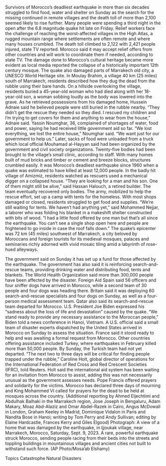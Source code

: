 Survivors of Morocco’s deadliest earthquake in more than six decades struggled to find food, water and shelter on Sunday as the search for the missing continued in remote villages and the death toll of more than 2,100 seemed likely to rise further.
Many people were spending a third night in the open after the 6.8 magnitude quake hit late on Friday. Relief workers face the challenge of reaching the worst-affected villages in the High Atlas, a rugged mountain range where settlements are often remote and where many houses crumbled.
The death toll climbed to 2,122 with 2,421 people injured, state TV reported. Morocco said it may accept relief offers from other countries and will work to coordinate them if needed, according to state TV.
The damage done to Morocco’s cultural heritage became more evident as local media reported the collapse of a historically important 12th century mosque. The quake also damaged parts of Marrakech old city, a UNESCO World Heritage site.
In Moulay Brahim, a village 40 km (25 miles) south of Marrakech, residents described how they dug the dead from the rubble using their bare hands. On a hillside overlooking the village, residents buried a 45-year-old woman who had died along with her 18-year-old son, a woman sobbing loudly as the body was lowered into the grave.
As he retrieved possessions from his damaged home, Hussein Adnaie said he believed people were still buried in the rubble nearby.
“They didn’t get the rescue they needed so they died. I rescued my children and I’m trying to get covers for them and anything to wear from the house,” Adnaie said.
Yassin Noumghar, 36, complained of shortages of water, food and power, saying he had received little government aid so far.
“We lost everything, we lost the entire house,” Noumghar said. “We want just for our government to help us.”
Later, sacks of food were unloaded from a truck which local official Mouhamad al-Hayyan said had been organized by the government and civil society organizations.
Twenty-five bodies had been brought to the village’s small clinic, according to staff.
With many homes built of mud bricks and timber or cement and breeze blocks, structures crumbled easily. It was Morocco’s deadliest earthquake since 1960 when a quake was estimated to have killed at least 12,000 people.
In the badly hit village of Amizmiz, residents watched as rescuers used a mechanical digger on a collapsed house.
“They are looking for a man and his son. One of them might still be alive,” said Hassan Halouch, a retired builder.
The team eventually recovered only bodies.
The army, mobilized to help the rescue effort, set up a camp with tents for the homeless. With most shops damaged or closed, residents struggled to get food and supplies.
“We’re still waiting for tents. We haven’t had anything yet,” said Mohammed Nejjar, a laborer who was folding his blanket in a makeshift shelter constructed with bits of wood. “I had a little food offered by one man but that’s all since the earthquake. You can’t see a single shop open here and people are frightened to go inside in case the roof falls down.”
The quake’s epicenter was 72 km (45 miles) southwest of Marrakech, a city beloved by Moroccans and foreign tourists for its medieval mosques, palaces and seminaries richly adorned with vivid mosaic tiling amid a labyrinth of rose-hued alleyways.

The government said on Sunday it has set up a fund for those affected by the earthquake. The government has also said it is reinforcing search-and-rescue teams, providing drinking water and distributing food, tents and blankets. The World Health Organization said more than 300,000 people have been affected by the disaster.
Foreign Aid
Spain said 56 officers and four sniffer dogs have arrived in Morocco, while a second team of 30 people and four dogs was heading there. Britain said it was deploying 60 search-and-rescue specialists and four dogs on Sunday, as well as a four-person medical assessment team. Qatar also said its search-and-rescue team departed for Morocco.
U.S. President Joe Biden expressed his “sadness about the loss of life and devastation” caused by the quake.
“We stand ready to provide any necessary assistance to the Moroccan people,” Biden told a news conference in Hanoi, Vietnam.
A U.S. official said a small team of disaster experts dispatched by the United States arrived in Morocco on Sunday to assess the situation.
France said it stood ready to help and was awaiting a formal request from Morocco.
Other countries offering assistance included Turkey, where earthquakes in February killed more than 50,000 people. By Sunday, the Turkish team had not yet departed.
“The next two to three days will be critical for finding people trapped under the rubble,” Caroline Holt, global director of operations for the International Federation of Red Cross and Red Crescent Societies (IFRC), told Reuters.
Holt said the international aid system has been waiting for an invitation from Morocco to assist, adding this was not necessarily unusual as the government assesses needs.
Pope Francis offered prayers and solidarity for the victims.
Morocco has declared three days of mourning and King Mohammed VI called for prayers for the dead to be held at mosques across the country.
(Additional reporting by Ahmed Eljechtimi and Abdulhak Balhaki in the Marrakech region, Jose Joseph in Bengaluru, Adam Makary, Moaz Abd-Alaziz and Omar Abdel-Razek in Cairo, Angus McDowall in London, Graham Keeley in Madrid, Dominique Vidalon in Paris and Nandita Bose in Hanoi; writing by Tom Perry and Andy Sullivan; editing by Elaine Hardcastle, Frances Kerry and Giles Elgood)
Photograph: A view of a home that was damaged by the earthquake, in Ijjoukak village, near Marrakech, Morocco, Saturday, Sept. 9, 2023. A rare, powerful earthquake struck Morocco, sending people racing from their beds into the streets and toppling buildings in mountainous villages and ancient cities not built to withstand such force. (AP Photo/Mosa’ab Elshamy)

Topics
Catastrophe
Natural Disasters
